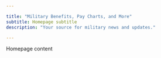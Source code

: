 ```yaml
---

title: "Military Benefits, Pay Charts, and More" 
subtitle: Homepage subtitle
description: "Your source for military news and updates."

---
```


Homepage content
